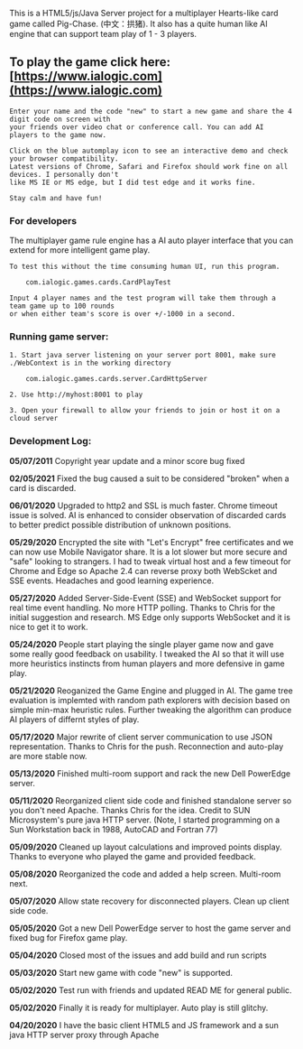 This is a HTML5/js/Java Server project for a multiplayer Hearts-like card game called Pig-Chase. (中文：拱猪). It also has a quite human like AI engine that can support team play of 1 - 3 players.

## To play the game click here: [https://www.ialogic.com](https://www.ialogic.com)

	Enter your name and the code "new" to start a new game and share the 4 digit code on screen with 
	your friends over video chat or conference call. You can add AI players to the game now.
	
	Click on the blue automplay icon to see an interactive demo and check your browser compatibility. 
	Latest versions of Chrome, Safari and Firefox should work fine on all devices. I personally don't 
	like MS IE or MS edge, but I did test edge and it works fine.
	
	Stay calm and have fun!

### For developers

The multiplayer game rule engine has a AI auto player interface that you can extend for more intelligent game play. 

	To test this without the time consuming human UI, run this program.

		com.ialogic.games.cards.CardPlayTest

	Input 4 player names and the test program will take them through a team game up to 100 rounds 
	or when either team's score is over +/-1000 in a second.

### Running game server:

	1. Start java server listening on your server port 8001, make sure ./WebContext is in the working directory
	
		com.ialogic.games.cards.server.CardHttpServer
	
	2. Use http://myhost:8001 to play
	
	3. Open your firewall to allow your friends to join or host it on a cloud server


### Development Log:

**05/07/2011**  Copyright year update and a minor score bug fixed

**02/05/2021**  Fixed the bug caused a suit to be considered "broken" when a card is discarded.
		
**06/01/2020**  Upgraded to http2 and SSL is much faster. Chrome timeout issue is solved. AI is enhanced
                to consider observation of discarded cards to better predict possible distribution
		of unknown positions.

**05/29/2020**	Encrypted the site with "Let's Encrypt" free certificates and we can now use Mobile
		Navigator share. It is a lot slower but more secure and "safe" looking to strangers.
		I had to tweak virtual host and a few timeout for Chrome and Edge so Apache 2.4 can
		reverse proxy both WebScket and SSE events. Headaches and good learning experience.

**05/27/2020**	Added Server-Side-Event (SSE) and WebSocket support for real time event handling.
		No more HTTP polling. Thanks to Chris for the initial suggestion and research.
		MS Edge only supports WebSocket and it is nice to get it to work.

**05/24/2020**	People start playing the single player game now and gave some really good feedback on 
		usability. I tweaked the AI so that it will use more heuristics instincts from human 
		players and more defensive in game play.

**05/21/2020**      Reoganized the Game Engine and plugged in AI. The game tree evaluation is implemted
                with random path explorers with decision based on simple min-max heuristic rules. 
		Further tweaking the algorithm can produce AI players of differnt styles of play.

**05/17/2020**	Major rewrite of client server communication to use JSON representation. Thanks 
		to Chris for the push. Reconnection and auto-play are more stable now.

**05/13/2020**	Finished multi-room support and rack the new Dell PowerEdge server.

**05/11/2020**	Reorganized client side code and finished standalone server so you don't need Apache. 
		Thanks Chris for the idea. Credit to SUN Microsystem's pure java HTTP server.
		(Note, I started programming on a Sun Workstation back in 1988, AutoCAD and Fortran 77)

**05/09/2020**	Cleaned up layout calculations and improved points display. Thanks to everyone who played
		the game and provided feedback.

**05/08/2020**	Reorganized the code and added a help screen. Multi-room next.

**05/07/2020**      Allow state recovery for disconnected players. Clean up client side code.

**05/05/2020**	Got a new Dell PowerEdge server to host the game server and fixed bug for Firefox game play.

**05/04/2020**	Closed most of the issues and add build and run scripts

**05/03/2020**	Start new game with code "new" is supported.

**05/02/2020**      Test run with friends and updated READ ME for general public.

**05/02/2020**      Finally it is ready for multiplayer. Auto play is still glitchy.

**04/20/2020**	I have the basic client HTML5 and JS framework and a sun java HTTP server proxy through Apache
